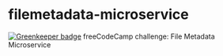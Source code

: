# filemetadata-microservice

[![Greenkeeper badge](https://badges.greenkeeper.io/hexjelly/filemetadata-microservice.svg)](https://greenkeeper.io/)
freeCodeCamp challenge: File Metadata Microservice
